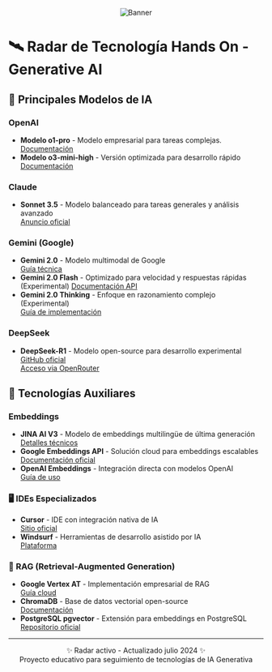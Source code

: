 <p align="center">
  <img src="https://img.shields.io/badge/Radar_Tecnológico-GenAI-blueviolet?style=for-the-badge&logo=google-chrome&logoColor=white" alt="Banner">
</p>

# 🛰 Radar de Tecnología Hands On - Generative AI

## 🤖 Principales Modelos de IA

### OpenAI
- **Modelo o1-pro** - Modelo empresarial para tareas complejas.
  [Documentación](https://openai.com/index/introducing-chatgpt-pro/)
- **Modelo o3-mini-high** - Versión optimizada para desarrollo rápido  
  [Documentación](https://openai.com/index/openai-o3-mini/)

### Claude
- **Sonnet 3.5** - Modelo balanceado para tareas generales y análisis avanzado  
  [Anuncio oficial](https://www.anthropic.com/news/claude-3-5-sonnet)

### Gemini (Google)
- **Gemini 2.0** - Modelo multimodal de Google  
  [Guía técnica](https://deepmind.google/technologies/gemini/flash/)
- **Gemini 2.0 Flash** - Optimizado para velocidad y respuestas rápidas (Experimental)
  [Documentación API](https://ai.google.dev/gemini-api/docs/models/gemini-v2)
- **Gemini 2.0 Thinking** - Enfoque en razonamiento complejo (Experimental)  
  [Guía de implementación](https://ai.google.dev/gemini-api/docs/thinking)

### DeepSeek
- **DeepSeek-R1** - Modelo open-source para desarrollo experimental  
  [GitHub oficial](https://github.com/deepseek-ai/DeepSeek-R1)  
  [Acceso via OpenRouter](https://openrouter.ai/deepseek/deepseek-r1:free)

## 🔧 Tecnologías Auxiliares

### Embeddings
- **JINA AI V3** - Modelo de embeddings multilingüe de última generación  
  [Detalles técnicos](https://jina.ai/news/jina-embeddings-v3-a-frontier-multilingual-embedding-model/)
- **Google Embeddings API** - Solución cloud para embeddings escalables  
  [Documentación oficial](https://ai.google.dev/api/embeddings)
- **OpenAI Embeddings** - Integración directa con modelos OpenAI  
  [Guía de uso](https://platform.openai.com/docs/guides/embeddings)

### 🖥 IDEs Especializados
- **Cursor** - IDE con integración nativa de IA  
  [Sitio oficial](https://www.cursor.com/)
- **Windsurf** - Herramientas de desarrollo asistido por IA  
  [Plataforma](https://codeium.com/windsurf)

### 🧠 RAG (Retrieval-Augmented Generation)
- **Google Vertex AT** - Implementación empresarial de RAG  
  [Guía cloud](https://cloud.google.com/vertex-ai/docs/rag-overview)
- **ChromaDB** - Base de datos vectorial open-source  
  [Documentación](https://www.chromadb.dev/)
- **PostgreSQL pgvector** - Extensión para embeddings en PostgreSQL  
  [Repositorio oficial](https://github.com/pgvector/pgvector)

---

<p align="center">
✨ Radar activo - Actualizado julio 2024 ✨<br> 
Proyecto educativo para seguimiento de tecnologías de IA Generativa
</p>



